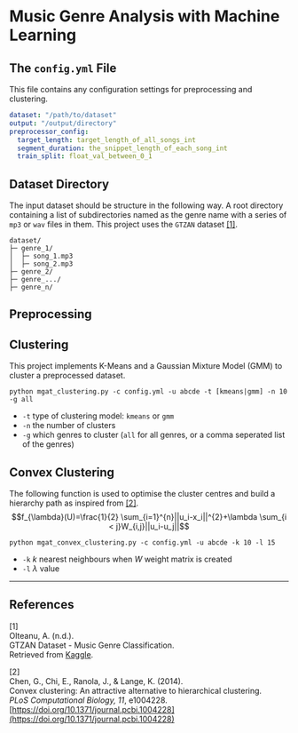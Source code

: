 # Music Genre Analysis with Machine Learning

## The `config.yml` File
This file contains any configuration settings for preprocessing and clustering.
```yml
dataset: "/path/to/dataset"
output: "/output/directory"
preprocessor_config:
  target_length: target_length_of_all_songs_int
  segment_duration: the_snippet_length_of_each_song_int
  train_split: float_val_between_0_1
```

## Dataset Directory
The input dataset should be structure in the following way. A root directory containing a list of subdirectories named as the genre name with a series of `mp3` or `wav` files in them.
This project uses the `GTZAN` dataset [[1]](#1).

```
dataset/
├─ genre_1/
│  ├─ song_1.mp3
│  ├─ song_2.mp3
├─ genre_2/
├─ genre_.../
├─ genre_n/
```

## Preprocessing
## Clustering
This project implements K-Means and a Gaussian Mixture Model (GMM) to cluster a preprocessed dataset.

```pycon
python mgat_clustering.py -c config.yml -u abcde -t [kmeans|gmm] -n 10 -g all
```
- `-t` type of clustering model: `kmeans` or `gmm`
- `-n` the number of clusters
- `-g` which genres to cluster (`all` for all genres, or a comma seperated list of the genres)

## Convex Clustering

The following function is used to optimise the cluster centres and build a hierarchy path as inspired from [[2]](#2).
$$f_{\lambda}(U)=\frac{1}{2} \sum_{i=1}^{n}||u_i-x_i||^{2}+\lambda \sum_{i < j}W_{i,j}||u_i-u_j||$$

```pycon
python mgat_convex_clustering.py -c config.yml -u abcde -k 10 -l 15
```
- `-k` $k$ nearest neighbours when $W$ weight matrix is created
- `-l` $\lambda$ value

---
## References
<a id="2">[1]</a>  
Olteanu, A. (n.d.).  
GTZAN Dataset - Music Genre Classification.  
Retrieved from [Kaggle](https://www.kaggle.com/datasets/andradaolteanu/gtzan-dataset-music-genre-classification).

<a id="1">[2]</a>  
Chen, G., Chi, E., Ranola, J., & Lange, K. (2014).  
Convex clustering: An attractive alternative to hierarchical clustering.  
*PLoS Computational Biology, 11*, e1004228.  
[https://doi.org/10.1371/journal.pcbi.1004228](https://doi.org/10.1371/journal.pcbi.1004228)